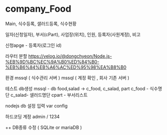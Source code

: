 # company_Food


 Main, 식수등록, 샐러드등록, 식수현황

 일자(신청일자), 부서(cPart), 사업장(위치), 인원, 등록자(사원계정), 비고

 신청apge - 등록자(로그인 id)

라우터 분할
https://velog.io/@dongchyeon/Node.js-%EB%9D%BC%EC%9A%B0%ED%84%B0-%EB%B6%84%EB%A6%AC%ED%95%98%EA%B8%B0



환경
mssql ( 식수관리 서버 )
mssql ( 계정 확인 , 회사 기존 서버 )


테스트
db생성
mssql - db food,salad -> c_food, c_salad, part
c_food - 식수명단
c_salad- 샐러드명단
cpart - 부서리스트


nodejs db 설정 입력
var config

하드코딩 계정
admin / 1234





++ 
DB종류 수정 ( SQLite or mariaDB )
